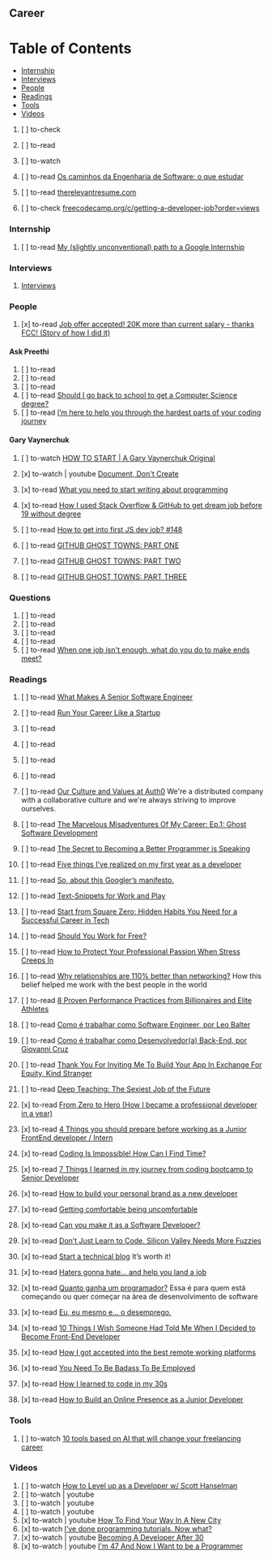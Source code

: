 ## Career

# Table of Contents
<!-- MarkdownTOC depth=4 -->
  - [Internship](#internship)
  - [Interviews](#interviews)
  - [People](#people)
  - [Readings](#readings)
  - [Tools](#tools)
  - [Videos](#videos)
<!-- /MarkdownTOC -->

  1. [ ] to-check []()
  1. [ ] to-read []()
  1. [ ] to-watch []()

  1. [ ] to-read [Os caminhos da Engenharia de Software: o que estudar](https://medium.com/trainingcenter/os-caminhos-da-engenharia-de-software-o-que-estudar-7f323e49f99e)

  1. [ ] to-read [therelevantresume.com](http://www.therelevantresume.com/)

  1. [ ] to-check [freecodecamp.org/c/getting-a-developer-job?order=views](https://forum.freecodecamp.org/c/getting-a-developer-job?order=views)

### Internship

  1. [ ] to-read [My (slightly unconventional) path to a Google Internship](https://hackernoon.com/my-slightly-unconventional-path-to-a-google-internship-329a4633a0c0)

### Interviews

  1. [Interviews](interviews.md)

### People

  1. [x] to-read [Job offer accepted! 20K more than current salary - thanks FCC! (Story of how I did it)](https://forum.freecodecamp.org/t/job-offer-accepted-20k-more-than-current-salary-thanks-fcc-story-of-how-i-did-it/113848)

#### Ask Preethi

  1. [ ] to-read []()
  1. [ ] to-read []()
  1. [ ] to-read []()
  1. [ ] to-read [Should I go back to school to get a Computer Science degree?](https://medium.freecodecamp.org/should-i-go-back-to-school-to-get-a-cs-degree-3234de13d761)
  1. [ ] to-read [I’m here to help you through the hardest parts of your coding journey](https://medium.freecodecamp.org/what-are-the-most-challenging-parts-of-your-coding-journey-fbd7d3a7600f)

#### Gary Vaynerchuk

  1. [ ] to-watch [HOW TO START | A Gary Vaynerchuk Original](https://www.youtube.com/watch?v=Q5jiifErFEE&list=PLfA33-E9P7FAvnrOcgy4MvIcCXxoyjuku)

  1. [x] to-watch | youtube [Document, Don't Create](https://www.youtube.com/watch?v=RVKofRN1dyI)


  1. [x] to-read [What you need to start writing about programming](https://hackernoon.com/what-you-need-to-write-about-programming-ce57cdc3b206)
  1. [x] to-read [How I used Stack Overflow & GitHub to get dream job before 19 without degree](https://hackernoon.com/how-i-used-stack-overflow-github-to-get-dream-job-before-19-without-degree-8cb5184e2bec)
  1. [ ] to-read [How to get into first JS dev job? #148](https://github.com/wesbos/ama/issues/148)
  1. [ ] to-read [GITHUB GHOST TOWNS: PART ONE](http://www.planningforaliens.com/blog/2015/01/15/github-ghost-towns/)
  1. [ ] to-read [GITHUB GHOST TOWNS: PART TWO](http://www.planningforaliens.com/blog/2015/01/27/github-ghost-towns-2/)
  1. [ ] to-read [GITHUB GHOST TOWNS: PART THREE](http://www.planningforaliens.com/blog/2015/02/04/how-to-ship/)

### Questions

  1. [ ] to-read []()
  1. [ ] to-read []()
  1. [ ] to-read []()
  1. [ ] to-read []()
  1. [ ] to-read [When one job isn't enough, what do you do to make ends meet?](https://dev.to/cdvillard/when-one-job-isnt-enough-what-do-you-do-to-make-ends-meet)

### Readings

  1. [ ] to-read [What Makes A Senior Software Engineer](https://dev.to/klnusbaum/what-makes-a-senior-software-engineer)

  1. [ ] to-read [Run Your Career Like a Startup](https://thinkgrowth.org/run-your-career-like-a-startup-41ea2993b02b)
  1. [ ] to-read []()
  1. [ ] to-read []()
  1. [ ] to-read []()
  1. [ ] to-read []()
  1. [ ] to-read [Our Culture and Values at Auth0](https://auth0.com/blog/our-culture-and-values-at-auth0) We're a distributed company with a collaborative culture and we're always striving to improve ourselves.

  1. [ ] to-read [The Marvelous Misadventures Of My Career: Ep.1: Ghost Software Development](https://dev.to/hawicaesar/the-marvelous-misadventures-of-my-career-ep1-ghost-software-development)

  1. [ ] to-read [The Secret to Becoming a Better Programmer is Speaking](https://medium.com/@ratracegrad/the-secret-to-becoming-a-better-programmer-419cab4ad942)
  1. [ ] to-read [Five things I've realized on my first year as a developer](https://dev.to/aleksikauppila/five-things-ive-realized-on-my-first-year-as-a-developer)

  1. [ ] to-read [So, about this Googler’s manifesto.](https://medium.com/@yonatanzunger/so-about-this-googlers-manifesto-1e3773ed1788)

  1. [ ] to-read [Text-Snippets for Work and Play](https://www.viget.com/articles/text-snippets-for-work-and-play)

  1. [ ] to-read [Start from Square Zero: Hidden Habits You Need for a Successful Career in Tech](https://medium.freecodecamp.org/start-from-square-zero-hidden-habits-you-need-for-a-successful-career-in-tech-3e4b86636d6)

  1. [ ] to-read [Should You Work for Free?](https://medium.com/personal-growth/should-you-work-for-free-137e230f60e)
  1. [ ] to-read [How to Protect Your Professional Passion When Stress Creeps In](https://journal.thriveglobal.com/how-to-protect-your-professional-passion-when-stress-creeps-in-2ed509392dcb)
  1. [ ] to-read [Why relationships are 110% better than networking?](https://hackernoon.com/why-relationships-are-110-better-than-networking-2801aa031202) How this belief helped me work with the best people in the world
  1. [ ] to-read [8 Proven Performance Practices from Billionaires and Elite Athletes](https://journal.thriveglobal.com/8-proven-performance-practices-from-billionaires-and-elite-athletes-4de26bf88ba7)

  1. [ ] to-read [Como é trabalhar como Software Engineer, por Leo Balter](https://medium.com/trainingcenter/como-%C3%A9-trabalhar-como-software-engineer-por-leo-balter-c5f409e286bf)
  1. [ ] to-read [Como é trabalhar como Desenvolvedor(a) Back-End, por Giovanni Cruz](https://medium.com/trainingcenter/como-%C3%A9-trabalhar-como-desenvolvedor-backend-b40255d75626)
  1. [ ] to-read [Thank You For Inviting Me To Build Your App In Exchange For Equity, Kind Stranger](https://hackernoon.com/thank-you-for-inviting-me-to-build-your-app-in-exchange-for-equity-kind-stranger-a3ec1644cb0a)

  1. [ ] to-read [Deep Teaching: The Sexiest Job of the Future](https://medium.com/intuitionmachine/why-teaching-will-be-the-sexiest-job-of-the-future-a-i-economy-b8e1c2ee413e)
  1. [x] to-read [From Zero to Hero (How I became a professional developer in a year)](https://dev.to/enether/from-zero-to-hero-how-i-became-a-professional-developer-in-a-year)
  1. [x] to-read [4 Things you should prepare before working as a Junior FrontEnd developer / Intern](https://codeburst.io/4-things-you-should-prepare-before-working-as-a-junior-frontend-developer-intern-c8fd6cf382b3)
  1. [x] to-read [Coding Is Impossible! How Can I Find Time?](https://medium.com/career-change-coder/coding-is-impossible-how-can-i-find-time-a71ea2b25dd8)
  1. [x] to-read [7 Things I learned in my journey from coding bootcamp to Senior Developer](https://codeburst.io/7-things-i-learned-in-my-journey-from-coding-bootcamp-to-senior-developer-645ab7c2fea0)
  1. [x] to-read [How to build your personal brand as a new developer](https://medium.freecodecamp.org/building-your-personal-brand-as-a-new-web-developer-f6d4150fd217)
  1. [x] to-read [Getting comfortable being uncomfortable](https://medium.com/the-mission/getting-comfortable-being-uncomfortable-73eb2bbd6e37)

  1. [x] to-read [Can you make it as a Software Developer?](https://medium.com/@bfil/can-you-make-it-as-a-software-developer-e854e4ae9b0a)
  1. [x] to-read [Don’t Just Learn to Code. Silicon Valley Needs More Fuzzies](http://bigthink.com/david-ryan-polgar/dont-just-learn-to-code-silicon-valley-needs-more-fuzzy-thinkers)
  1. [x] to-read [Start a technical blog](https://medium.com/@vjeux/start-a-technical-blog-2f5ed7c6f34f) It’s worth it!
  1. [x] to-read [Haters gonna hate… and help you land a job](https://medium.freecodecamp.org/haters-gonna-hate-and-help-you-land-a-job-b399b807fa42)
  1. [x] to-read [Quanto ganha um programador?](https://blog.mbeck.com.br/quanto-ganha-um-programador-fb9b9a10286b) Essa é para quem está começando ou quer começar na área de desenvolvimento de software
  1. [x] to-read [Eu, eu mesmo e… o desemprego.](https://medium.lucaskatayama.com/eu-eu-mesmo-e-o-desemprego-a0f333f09eaf)
  1. [x] to-read [10 Things I Wish Someone Had Told Me When I Decided to Become Front-End Developer](https://codeburst.io/10-things-i-wish-someone-had-told-me-when-i-decided-to-become-front-end-developer-3d59c893db94)
  1. [x] to-read [How I got accepted into the best remote working platforms](https://medium.com/@caroso1222/how-i-got-accepted-into-the-best-remote-working-platforms-a9250041531f)
  1. [x] to-read [You Need To Be Badass To Be Employed](https://thehairpin.com/you-need-to-be-badass-to-be-employed-eb79b6ea7f32)
  1. [x] to-read [How I learned to code in my 30s](https://medium.com/udacity/how-i-learned-to-code-in-my-30s-61ad21180208)
  1. [x] to-read [How to Build an Online Presence as a Junior Developer](https://dev.to/samjarman/how-to-build-an-online-presence-as-a-junior-developer)

### Tools

  1. [ ] to-watch [10 tools based on AI that will change your freelancing career](https://thenextweb.com/contributors/2017/06/09/10-tools-based-ai-will-change-freelancing-career)

### Videos

  1. [ ] to-watch [How to Level up as a Developer w/ Scott Hanselman](https://dev.to/niko/how-to-level-up-as-a-developer-w-scott-hanselman)
  1. [ ] to-watch | youtube []()
  1. [ ] to-watch | youtube []()
  1. [ ] to-watch | youtube []()
  1. [x] to-watch | youtube [How To Find Your Way In A New City](https://www.youtube.com/watch?v=--6yDC7nDhk)
  1. [x] to-watch [I’ve done programming tutorials. Now what?](https://medium.freecodecamp.org/ive-done-programming-tutorials-now-what-1dd1bc26cf55)
  1. [x] to-watch | youtube [Becoming A Developer After 30](https://www.youtube.com/watch?v=ml2F037VhjI)
  1. [x] to-watch | youtube [I'm 47 And Now I Want to be a Programmer](https://www.youtube.com/watch?v=EJDZ2L95Sjo)
